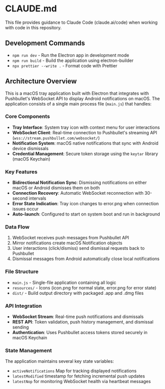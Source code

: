 # CLAUDE.md

This file provides guidance to Claude Code (claude.ai/code) when working with code in this repository.

## Development Commands

- `npm run dev` - Run the Electron app in development mode
- `npm run build` - Build the application using electron-builder
- `npx prettier --write .` - Format code with Prettier

## Architecture Overview

This is a macOS tray application built with Electron that integrates with Pushbullet's WebSocket API to display Android notifications on macOS. The application consists of a single main process file (`main.js`) that handles:

### Core Components

- **Tray Interface**: System tray icon with context menu for user interactions
- **WebSocket Client**: Real-time connection to Pushbullet's streaming API (`wss://stream.pushbullet.com/websocket/`)
- **Notification System**: macOS native notifications that sync with Android device dismissals
- **Credential Management**: Secure token storage using the `keytar` library (macOS Keychain)

### Key Features

- **Bidirectional Notification Sync**: Dismissing notifications on either macOS or Android dismisses them on both
- **Connection Recovery**: Automatic WebSocket reconnection with 30-second intervals
- **Error State Indication**: Tray icon changes to error.png when connection issues occur
- **Auto-launch**: Configured to start on system boot and run in background

### Data Flow

1. WebSocket receives push messages from Pushbullet API
2. Mirror notifications create macOS Notification objects
3. User interactions (click/dismiss) send dismissal requests back to Pushbullet
4. Dismissal messages from Android automatically close local notifications

### File Structure

- `main.js` - Single-file application containing all logic
- `resources/` - Icons (icon.png for normal state, error.png for error state)
- `dist/` - Build output directory with packaged .app and .dmg files

### API Integration

- **WebSocket Stream**: Real-time push notifications and dismissals
- **REST API**: Token validation, push history management, and dismissal sending
- **Authentication**: Uses Pushbullet access tokens stored securely in macOS Keychain

### State Management

The application maintains several key state variables:

- `activeNotifications` Map for tracking displayed notifications
- `latestModified` timestamp for fetching incremental push updates
- `latestNop` for monitoring WebSocket health via heartbeat messages
